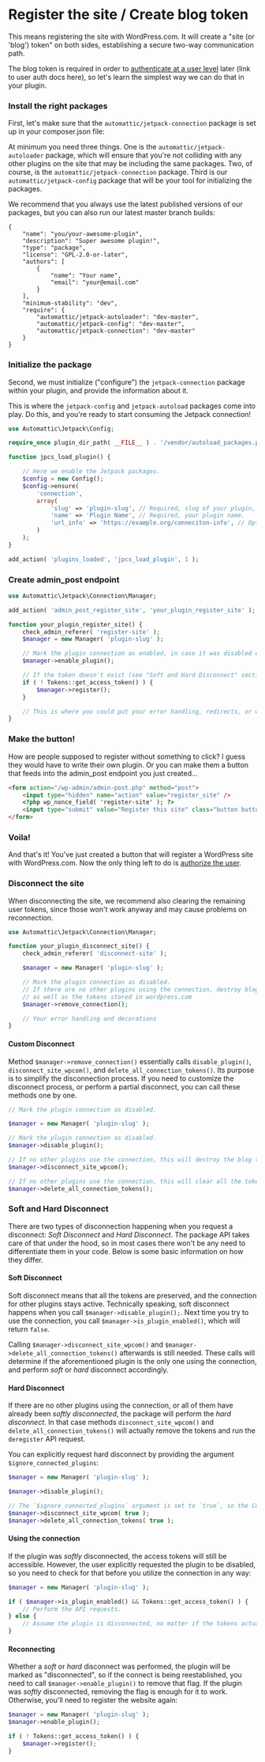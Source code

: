 # Register the site / Create blog token

This means registering the site with WordPress.com. It will create a "site (or 'blog') token" on both sides, establishing a secure two-way communication path.

The blog token is required in order to [authenticate at a user level](authorize-user.md) later (link to user auth docs here), so let's learn the simplest way we can do that in your plugin.

### Install the right packages

First, let's make sure that the `automattic/jetpack-connection` package is set up in your composer.json file:

At minimum you need three things. One is the `automattic/jetpack-autoloader` package, which will ensure that you're not colliding with any other plugins on the site that may be including the same packages. Two, of course, is the `automattic/jetpack-connection` package. Third is our `automattic/jetpack-config` package that will be your tool for initializing the packages.

We recommend that you always use the latest published versions of our packages, but you can also run our latest master branch builds:
```
{
    "name": "you/your-awesome-plugin",
    "description": "Super awesome plugin!",
    "type": "package",
    "license": "GPL-2.0-or-later",
    "authors": [
        {
            "name": "Your name",
            "email": "your@email.com"
        }
    ],
    "minimum-stability": "dev",
    "require": {
        "automattic/jetpack-autoloader": "dev-master",
        "automattic/jetpack-config": "dev-master",
        "automattic/jetpack-connection": "dev-master"
    }
}
```

### Initialize the package

Second, we must initialize ("configure") the `jetpack-connection` package within your plugin, and provide the information about it.

This is where the `jetpack-config` and `jetpack-autoload` packages come into play. Do this, and you're ready to start consuming the Jetpack connection!

```php
use Automattic\Jetpack\Config;

require_once plugin_dir_path( __FILE__ ) . '/vendor/autoload_packages.php';

function jpcs_load_plugin() {

	// Here we enable the Jetpack packages.
	$config = new Config();
	$config->ensure(
        'connection',
        array(
            'slug' => 'plugin-slug', // Required, slug of your plugin, should be unique.
            'name' => 'Plugin Name', // Required, your plugin name.
            'url_info' => 'https://example.org/conneciton-info', // Optional, URL of the connection info page.
        )
    );
}

add_action( 'plugins_loaded', 'jpcs_load_plugin', 1 );
```

### Create admin_post endpoint

```php
use Automattic\Jetpack\Connection\Manager;

add_action( 'admin_post_register_site', 'your_plugin_register_site' );

function your_plugin_register_site() {
	check_admin_referer( 'register-site' );
	$manager = new Manager( 'plugin-slug' );

	// Mark the plugin connection as enabled, in case it was disabled earlier.
	$manager->enable_plugin();

	// If the token doesn't exist (see "Soft and Hard Disconnect" section below), we need to register the site.
	if ( ! Tokens::get_access_token() ) {
		$manager->register();
	}

	// This is where you could put your error handling, redirects, or whatever decorations you need.
}
```

### Make the button!

How are people supposed to register without something to click? I guess they would have to write their own plugin. Or you can make them a button that feeds into the admin_post endpoint you just created...

```html
<form action="/wp-admin/admin-post.php" method="post">
	<input type="hidden" name="action" value="register_site" />
	<?php wp_nonce_field( 'register-site' ); ?>
	<input type="submit" value="Register this site" class="button button-primary" />
</form>
```

### Voila!

And that's it! You've just created a button that will register a WordPress site with WordPress.com. Now the only thing left to do is [authorize the user](authorize-user.md).

### Disconnect the site

When disconnecting the site, we recommend also clearing the remaining user tokens, since those won't work anyway and may cause problems on reconnection.

```php
use Automattic\Jetpack\Connection\Manager;

function your_plugin_disconnect_site() {
	check_admin_referer( 'disconnect-site' );

	$manager = new Manager( 'plugin-slug' );

	// Mark the plugin connection as disabled.
	// If there are no other plugins using the connection, destroy blog and user tokens,
	// as well as the tokens stored in wordpress.com
	$manager->remove_connection();

	// Your error handling and decorations
}
```


#### Custom Disconnect

Method `$manager->remove_connection()` essentially calls `disable_plugin()`, `disconnect_site_wpcom()`, and `delete_all_connection_tokens()`.
Its purpose is to simplify the disconnection process.
If you need to customize the disconnect process, or perform a partial disconnect, you can call these methods one by one.

```php
// Mark the plugin connection as disabled.

$manager = new Manager( 'plugin-slug' );

// Mark the plugin connection as disabled.
$manager->disable_plugin();

// If no other plugins use the connection, this will destroy the blog tokens on both this site, and the tokens stored on wordpress.com
$manager->disconnect_site_wpcom();

// If no other plugins use the connection, this will clear all the tokens!
$manager->delete_all_connection_tokens();
```

### Soft and Hard Disconnect

There are two types of disconnection happening when you request a disconnect: *Soft Disconnect* and *Hard Disconnect*.
The package API takes care of that under the hood, so in most cases there won't be any need to differentiate them in your code.
Below is some basic information on how they differ.

#### Soft Disconnect

Soft disconnect means that all the tokens are preserved, and the connection for other plugins stays active.
Technically speaking, soft disconnect happens when you call `$manager->disable_plugin();`.
Next time you try to use the connection, you call `$manager->is_plugin_enabled()`, which will return `false`.

Calling `$manager->disconnect_site_wpcom()` and `$manager->delete_all_connection_tokens()` afterwards is still needed.
These calls will determine if the aforementioned plugin is the only one using the connection, and perform *soft* or *hard* disconnect accordingly.

#### Hard Disconnect

If there are no other plugins using the connection, or all of them have already been *softly disconnected*, the package will perform the *hard disconnect*.
In that case methods `disconnect_site_wpcom()` and `delete_all_connection_tokens()` will actually remove the tokens and run the `deregister` API request.

You can explicitly request hard disconnect by providing the argument `$ignore_connected_plugins`:
```php
$manager = new Manager( 'plugin-slug' );

$manager->disable_plugin();

// The `$ignore_connected_plugins` argument is set to `true`, so the Connection Manager will perform the hard disconnect.
$manager->disconnect_site_wpcom( true );
$manager->delete_all_connection_tokens( true );
```

#### Using the connection
If the plugin was *softly* disconnected, the access tokens will still be accessible.
However, the user explicitly requested the plugin to be disabled, so you need to check for that before you utilize the connection in any way:
```php
$manager = new Manager( 'plugin-slug' );

if ( $manager->is_plugin_enabled() && Tokens::get_access_token() ) {
	// Perform the API requests.
} else {
	// Assume the plugin is disconnected, no matter if the tokens actually exist.
}
```

#### Reconnecting
Whether a *soft* or *hard* disconnect was performed, the plugin will be marked as "disconnected", so if the connect is being reestablished, you need to call `$manager->enable_plugin()` to remove that flag.
If the plugin was *softly* disconnected, removing the flag is enough for it to work. Otherwise, you'll need to register the website again:
```php
$manager = new Manager( 'plugin-slug' );
$manager->enable_plugin();

if ( ! Tokens::get_access_token() ) {
    $manager->register();
}
```
